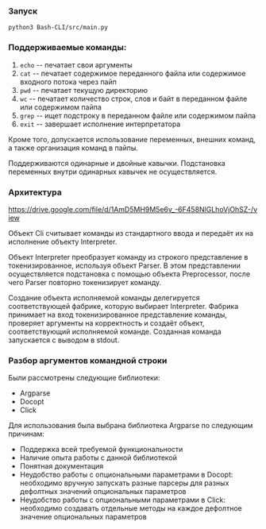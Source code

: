 ### Запуск ### 
`python3 Bash-CLI/src/main.py`

### Поддерживаемые команды: ###
1. `echo` -- печатает свои аргументы
2. `cat` -- печатает содержимое переданного файла или содержимое входного потока через пайп
3. `pwd` -- печатает текущую директорию
4. `wc` -- печатает количество строк, слов и байт в переданном файле или содержимом пайпа
5. `grep` -- ищет подстроку в переданном файле или содержимом пайпа
6. `exit` -- завершает исполнение интерпретатора

Кроме того, допускается использование переменных, внешних команд, а также организация команд в пайпы.

Поддерживаются одинарные и двойные кавычки. Подстановка переменных внутри одинарных кавычек не осуществляется.

### Архитектура ###
https://drive.google.com/file/d/1AmD5MH9M5e6v_-6F458NlGLhoVjOhSZ-/view

Объект Cli считывает команды из стандартного ввода и передаёт их на исполнение объекту Interpreter.

Объект Interpreter преобразует команду из строкого представление в токенизированное, используя объект Parser. 
В этом представлении осуществляется подстановка с помощью объекта Preprocessor, после чего Parser 
повторно токенизирует команду.

Создание объекта исполняемой команды делегируется соответствующей фабрике, которую выбирает Interpreter.
Фабрика принимает на вход токенизированное представление команды, проверяет аргументы на корректность и создаёт объект,
соответствующий исполняемой команде.
Созданная команда запускается с выводом в stdout.

### Разбор аргументов командной строки ###
Были рассмотрены следующие библиотеки:
* Argparse
* Docopt
* Click

Для использования была выбрана библиотека Argparse по следующим причинам:
* Поддержка всей требуемой функциональности
* Наличие опыта работы с данной библиотекой
* Понятная документация
* Неудобство работы с опциональными параметрами в Docopt: 
необходимо вручную запускать разные парсеры для разных дефолтных значений опциональных параметров 
* Неудобство работы с опциональными параметрами в Click: 
необходимо создавать отдельные методы на каждое дефолтное значение опциональных параметров



